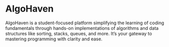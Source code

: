 # AlgoHaven
 AlgoHaven is a student-focused platform simplifying the learning of coding fundamentals through hands-on implementations of algorithms and data structures like sorting, stacks, queues, and more. It’s your gateway to mastering programming with clarity and ease.
